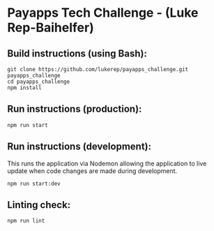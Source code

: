 # Payapps Tech Challenge - (Luke Rep-Baihelfer)

## Build instructions (using Bash):
```
git clone https://github.com/lukerep/payapps_challenge.git payapps_challenge
cd payapps_challenge
npm install
```

## Run instructions (production):
```
npm run start
```

## Run instructions (development):
This runs the application via Nodemon allowing the application to live update when code changes are made during development.
```
npm run start:dev
```

## Linting check:
```
npm run lint
```
